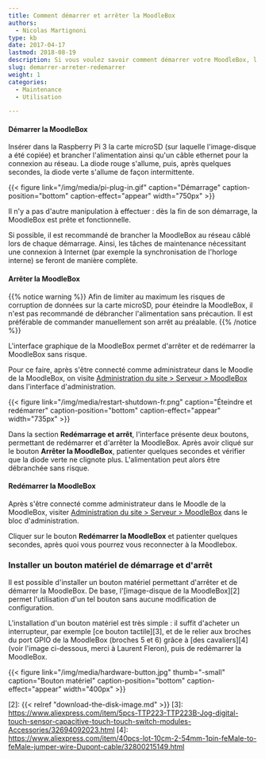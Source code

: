 ```yaml
---
title: Comment démarrer et arrêter la MoodleBox
authors:
  - Nicolas Martignoni
type: kb
date: 2017-04-17
lastmod: 2018-08-19
description: Si vous voulez savoir comment démarrer votre MoodleBox, l'arrêter ou la redémarrer correctement, voici les informations souhaitées
slug: demarrer-arreter-redemarrer
weight: 1
categories:
  - Maintenance
  - Utilisation

---
```

#### Démarrer la MoodleBox

Insérer dans la Raspberry Pi 3 la carte microSD (sur laquelle l'image-disque a été copiée) et brancher l'alimentation ainsi qu'un câble ethernet pour la connexion au réseau. La diode rouge s'allume, puis, après quelques secondes, la diode verte s'allume de façon intermittente.

{{< figure link="/img/media/pi-plug-in.gif" caption="Démarrage" caption-position="bottom" caption-effect="appear" width="750px" >}}

Il n'y a pas d'autre manipulation à effectuer : dès la fin de son démarrage, la MoodleBox est prête et fonctionnelle.

Si possible, il est recommandé de brancher la MoodleBox au réseau câblé lors de chaque démarrage. Ainsi, les tâches de maintenance nécessitant une connexion à Internet (par exemple la synchronisation de l'horloge interne) se feront de manière complète.

#### Arrêter la MoodleBox

{{% notice warning %}}
Afin de limiter au maximum les risques de corruption de données sur la carte microSD, pour éteindre la MoodleBox, il n'est pas recommandé de débrancher l'alimentation sans précaution. Il est préférable de commander manuellement son arrêt au préalable.
{{% /notice %}}

L'interface graphique de la MoodleBox permet d'arrêter et de redémarrer la MoodleBox sans risque.

Pour ce faire, après s'être connecté comme administrateur dans le Moodle de la MoodleBox, on visite [Administration du site > Serveur > MoodleBox][1] dans l'interface d'administration.

{{< figure link="/img/media/restart-shutdown-fr.png" caption="Éteindre et redémarrer" caption-position="bottom" caption-effect="appear" width="735px" >}}

Dans la section __Redémarrage et arrêt__, l'interface présente deux boutons, permettant de redémarrer et d'arrêter la MoodleBox. Après avoir cliqué sur le bouton __Arrêter la MoodleBox__, patienter quelques secondes et vérifier que la diode verte ne clignote plus. L'alimentation peut alors être débranchée sans risque.

#### Redémarrer la MoodleBox

Après s'être connecté comme administrateur dans le Moodle de la MoodleBox, visiter [Administration du site > Serveur > MoodleBox][1] dans le bloc d'administration.

Cliquer sur le bouton __Redémarrer la MoodleBox__ et patienter quelques secondes, après quoi vous pourrez vous reconnecter à la Moodlebox.

### Installer un bouton matériel de démarrage et d'arrêt

Il est possible d'installer un bouton matériel permettant d'arrêter et de démarrer la MoodleBox. De base, l'[image-disque de la MoodleBox][2] permet l'utilisation d'un tel bouton sans aucune modification de configuration.

L'installation d'un bouton matériel est très simple : il suffit d'acheter un interrupteur, par exemple [ce bouton tactile][3], et de le relier aux broches du port GPIO de la MoodleBox (broches 5 et 6) grâce à [des cavaliers][4] (voir l'image ci-dessous, merci à Laurent Fleron), puis de redémarrer la MoodleBox.

{{< figure link="/img/media/hardware-button.jpg" thumb="-small" caption="Bouton matériel" caption-position="bottom" caption-effect="appear" width="400px" >}}

 [1]: http://moodlebox.home/admin/tool/moodlebox/index.php
 [2]: {{< relref "download-the-disk-image.md" >}}
 [3]: https://www.aliexpress.com/item/5pcs-TTP223-TTP223B-Jog-digital-touch-sensor-capacitive-touch-touch-switch-modules-Accessories/32694092023.html
 [4]: https://www.aliexpress.com/item/40pcs-lot-10cm-2-54mm-1pin-feMale-to-feMale-jumper-wire-Dupont-cable/32800215149.html
